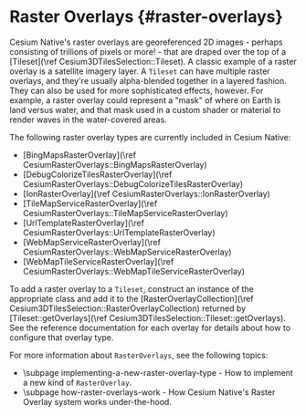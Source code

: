 # Raster Overlays {#raster-overlays}

Cesium Native's raster overlays are georeferenced 2D images - perhaps consisting of trillions of pixels or more! - that are draped over the top of a [Tileset](\ref Cesium3DTilesSelection::Tileset). A classic example of a raster overlay is a satellite imagery layer. A `Tileset` can have multiple raster overlays, and they're usually alpha-blended together in a layered fashion. They can also be used for more sophisticated effects, however. For example, a raster overlay could represent a "mask" of where on Earth is land versus water, and that mask used in a custom shader or material to render waves in the water-covered areas.

The following raster overlay types are currently included in Cesium Native:

* [BingMapsRasterOverlay](\ref CesiumRasterOverlays::BingMapsRasterOverlay)
* [DebugColorizeTilesRasterOverlay](\ref CesiumRasterOverlays::DebugColorizeTilesRasterOverlay)
* [IonRasterOverlay](\ref CesiumRasterOverlays::IonRasterOverlay)
* [TileMapServiceRasterOverlay](\ref CesiumRasterOverlays::TileMapServiceRasterOverlay)
* [UrlTemplateRasterOverlay](\ref CesiumRasterOverlays::UrlTemplateRasterOverlay)
* [WebMapServiceRasterOverlay](\ref CesiumRasterOverlays::WebMapServiceRasterOverlay)
* [WebMapTileServiceRasterOverlay](\ref CesiumRasterOverlays::WebMapTileServiceRasterOverlay)

To add a raster overlay to a `Tileset`, construct an instance of the appropriate class and add it to the [RasterOverlayCollection](\ref Cesium3DTilesSelection::RasterOverlayCollection) returned by [Tileset::getOverlays](\ref Cesium3DTilesSelection::Tileset::getOverlays). See the reference documentation for each overlay for details about how to configure that overlay type.

For more information about `RasterOverlays`, see the following topics:

* \subpage implementing-a-new-raster-overlay-type - How to implement a new kind of `RasterOverlay`.
* \subpage how-raster-overlays-work - How Cesium Native's Raster Overlay system works under-the-hood.

